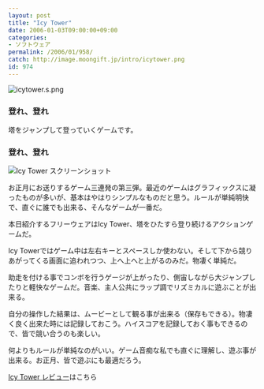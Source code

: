 ```yaml
---
layout: post
title: "Icy Tower"
date: 2006-01-03T09:00:00+09:00
categories:
- ソフトウェア
permalink: /2006/01/958/
catch: http://image.moongift.jp/intro/icytower.png
id: 974
---
```

 ![icytower.s.png](http://image.moongift.jp/intro/icytower.s.png "icytower.s.png")
  

### 登れ、登れ
  
塔をジャンプして登っていくゲームです。  
<!--more-->  

### 登れ、登れ
  

![Icy Tower スクリーンショット](http://image.moongift.jp/intro/icytower.png "Icy Tower スクリーンショット")

  

お正月にお送りするゲーム三連発の第三弾。最近のゲームはグラフィックスに凝ったものが多いが、基本はやはりシンプルなものだと思う。ルールが単純明快で、直ぐに誰でも出来る、そんなゲームが一番だ。

  

本日紹介するフリーウェアはIcy Tower、塔をひたすら登り続けるアクションゲームだ。

  

Icy Towerではゲーム中は左右キーとスペースしか使わない。そして下から競りあがってくる画面に追われつつ、上へ上へと上がるのみだ。物凄く単純だ。

  

助走を付ける事でコンボを行うゲージが上がったり、側宙しながら大ジャンプしたりと軽快なゲームだ。音楽、主人公共にラップ調でリズミカルに遊ぶことが出来る。

  

自分の操作した結果は、ムービーとして観る事が出来る（保存もできる）。物凄く良く出来た時には記録しておこう。ハイスコアを記録しておく事もできるので、皆で競い合うのも楽しい。

  

何よりもルールが単純なのがいい。ゲーム音痴な私でも直ぐに理解し、遊ぶ事が出来る。お正月、皆で遊ぶにも最適だろう。

  

[Icy Tower レビュー](http://fw.moongift.jp/review/i-971.html)はこちら


